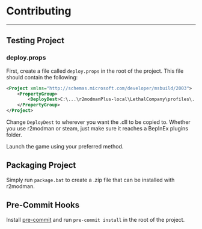# Contributing

---

## Testing Project

### deploy.props

First, create a file called `deploy.props` in the root of the project. This file should contain the following:

```xml
<Project xmlns="http://schemas.microsoft.com/developer/msbuild/2003">
    <PropertyGroup>
        <DeployDest>C:\...\r2modmanPlus-local\LethalCompany\profiles\...\BepInEx\plugins\Ferus-LessBright</DeployDest>
    </PropertyGroup>
</Project>
```

Change `DeployDest` to wherever you want the .dll to be copied to. Whether you use r2modman or steam, just make sure it reaches a BepInEx plugins
folder.

Launch the game using your preferred method.

## Packaging Project

Simply run `package.bat` to create a .zip file that can be installed with r2modman.

## Pre-Commit Hooks

Install [pre-commit](https://pre-commit.com/#install) and run `pre-commit install` in the root of the project.
